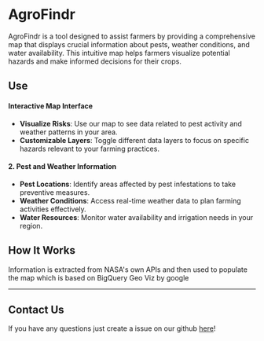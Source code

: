 # AgroFindr

AgroFindr is a tool designed to assist farmers by providing a comprehensive map that displays crucial information about pests, weather conditions, and water availability. This intuitive map helps farmers visualize potential hazards and make informed decisions for their crops.

## Use

#### Interactive Map Interface
- **Visualize Risks**: Use our map to see data related to pest activity and weather patterns in your area.
- **Customizable Layers**: Toggle different data layers to focus on specific hazards relevant to your farming practices.

#### 2. Pest and Weather Information
- **Pest Locations**: Identify areas affected by pest infestations to take preventive measures.
- **Weather Conditions**: Access real-time weather data to plan farming activities effectively.
- **Water Resources**: Monitor water availability and irrigation needs in your region.

## How It Works

Information is extracted from NASA's own APIs and then used to populate the map which is based on BigQuery Geo Viz by google

---
## Contact Us

If you have any questions just create a issue on our github [here](https://github.com/joaopinto24/hackathonnasal/issues/new)!
